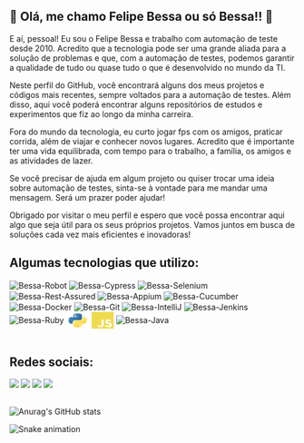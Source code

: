 ## 👋 Olá, me chamo Felipe Bessa ou só Bessa!! 👋

E aí, pessoal! Eu sou o Felipe Bessa e trabalho com automação de teste desde 2010. Acredito que a tecnologia pode ser uma grande aliada para a solução de problemas e que, com a automação de testes, podemos garantir a qualidade de tudo ou quase tudo o que é desenvolvido no mundo da TI.

Neste perfil do GitHub, você encontrará alguns dos meus projetos e códigos mais recentes, sempre voltados para a automação de testes. Além disso, aqui você poderá encontrar alguns repositórios de estudos e experimentos que fiz ao longo da minha carreira.

Fora do mundo da tecnologia, eu curto jogar fps com os amigos, praticar corrida, além de viajar e conhecer novos lugares. Acredito que é importante ter uma vida equilibrada, com tempo para o trabalho, a família, os amigos e as atividades de lazer.

Se você precisar de ajuda em algum projeto ou quiser trocar uma ideia sobre automação de testes, sinta-se à vontade para me mandar uma mensagem. Será um prazer poder ajudar!

Obrigado por visitar o meu perfil e espero que você possa encontrar aqui algo que seja útil para os seus próprios projetos. Vamos juntos em busca de soluções cada vez mais eficientes e inovadoras!

## Algumas tecnologias que utilizo:
<div style="display: inline_block">
  <img align="center" alt="Bessa-Robot" height="30" width="40" src="https://cdn.worldvectorlogo.com/logos/robot-framework.svg">
  <img align="center" alt="Bessa-Cypress" height="30" width="40" src="https://iconape.com/wp-content/files/gj/370774/svg/370774.svg">
  <img align="center" alt="Bessa-Selenium" height="30" width="40" src="https://cdn.jsdelivr.net/gh/devicons/devicon/icons/selenium/selenium-original.svg">
  <img align="center" alt="Bessa-Rest-Assured" height="30" width="30" src="https://avatars.githubusercontent.com/u/19369327?s=280&v=4">
  <img align="center" alt="Bessa-Appium" height="30" width="40" src="https://cdn.worldvectorlogo.com/logos/appium.svg">
  <img align="center" alt="Bessa-Cucumber" height="30" width="40" src="https://cdn.jsdelivr.net/gh/devicons/devicon/icons/cucumber/cucumber-plain.svg">
  <img align="center" alt="Bessa-Docker" height="30" width="40" src="https://cdn.jsdelivr.net/gh/devicons/devicon/icons/docker/docker-plain-wordmark.svg">
  <img align="center" alt="Bessa-Git" height="30" width="40" src="https://cdn.jsdelivr.net/gh/devicons/devicon/icons/git/git-original.svg">
  <img align="center" alt="Bessa-IntelliJ" height="30" width="40" src="https://cdn.worldvectorlogo.com/logos/intellij-idea-1.svg">
  <img align="center" alt="Bessa-Jenkins" height="30" width="40" src="https://cdn.jsdelivr.net/gh/devicons/devicon/icons/jenkins/jenkins-original.svg">
  <img align="center" alt="Bessa-Ruby" height="30" width="40" src="https://cdn.jsdelivr.net/gh/devicons/devicon/icons/ruby/ruby-original.svg"> 
  <img align="center" alt="Bessa-Python" height="30" width="40" src="https://raw.githubusercontent.com/devicons/devicon/master/icons/python/python-original.svg">
  <img align="center" alt="Besa-Js" height="30" width="40" src="https://raw.githubusercontent.com/devicons/devicon/master/icons/javascript/javascript-plain.svg">
  <img align="center" alt="Bessa-Java" height="30" width="40" src="https://cdn.worldvectorlogo.com/logos/java-14.svg"><br><br>
</div>

 ## Redes sociais:
<div>
  <a href="https://instagram.com/fdalvechio" target="_blank"><img src="https://img.shields.io/badge/-Instagram-%23E4405F?style=for-the-badge&logo=instagram&logoColor=white" target="_blank"></a>
  <a href="https://discord.gg/p5pZAjMg" target="_blank"><img src="https://img.shields.io/badge/Discord-7289DA?style=for-the-badge&logo=discord&logoColor=white" target="_blank"></a> 
  <a href="mailto:ffvechio@gmail.com"><img src="https://img.shields.io/badge/-Gmail-%23333?style=for-the-badge&logo=gmail&logoColor=white" target="_blank"></a>
  <a href="https://linkedin.com/in/ffvechio" target="_blank"><img src="https://img.shields.io/badge/-LinkedIn-%230077B5?style=for-the-badge&logo=linkedin&logoColor=white" target="_blank"></a>
</div>

  ##

![Anurag's GitHub stats](https://github-readme-stats.vercel.app/api?username=ffvechio&show_icons=true&theme=radical)


![Snake animation](https://github.com/ffvechio/ffvechio/blob/output/github-contribution-grid-snake.svg)
